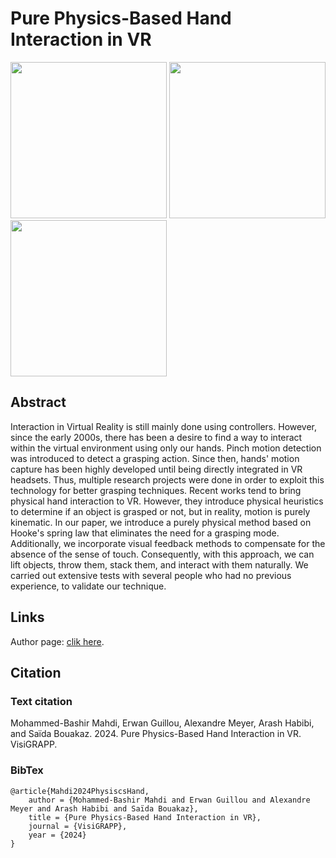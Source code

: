 # **Pure Physics-Based Hand Interaction in VR**

<!-- ![](imgs/lift2_new.png) ![](imgs/throw1_1.1.1.png) ![](imgs/throw2_1.1.2.png) -->

<!-- <style>
    #top-img{
        display: flex;
        flex-direction: row;
        justify-content: space-evenly;
    }
</style> -->

<div id="top-img" display="flex" flex-direction="row" justify-content="space-evenly">
<img src="imgs/lift2_new.png" width="250" height="auto">
<img src="imgs/throw1_1.1.1.png" width="250" height="auto">
<img src="imgs/throw2_1.1.2.png" width="250" height="auto">
</div>

## **Abstract**

Interaction in Virtual Reality is still mainly done using controllers. However, since the early 2000s, there has been a desire to find a way to interact within the virtual environment using only our hands. Pinch motion detection was introduced to detect a grasping action. Since then, hands' motion capture has been highly developed until being directly integrated in VR headsets. Thus, multiple research projects were done in order to exploit this technology for better grasping techniques. Recent works tend to bring physical hand interaction to VR. However, they introduce physical heuristics to determine if an object is grasped or not, but in reality, motion is purely kinematic. In our paper, we introduce a purely physical method based on Hooke's spring law that eliminates the need for a grasping mode. Additionally, we incorporate visual feedback methods to compensate for the absence of the sense of touch. Consequently, with this approach, we can lift objects, throw them, stack them, and interact with them naturally. We carried out extensive tests with several people who had no previous experience, to validate our technique.

## **Links**

Author page: [clik here](https://liris.cnrs.fr/page-membre/mohammed-bashir-mahdi).


## **Citation**

### Text citation

Mohammed-Bashir Mahdi, Erwan Guillou, Alexandre Meyer, Arash Habibi, and Saïda Bouakaz. 2024. Pure Physics-Based Hand Interaction in VR. VisiGRAPP.

### BibTex
```
@article{Mahdi2024PhysiscsHand,
    author = {Mohammed-Bashir Mahdi and Erwan Guillou and Alexandre Meyer and Arash Habibi and Saïda Bouakaz},
    title = {Pure Physics-Based Hand Interaction in VR},
    journal = {VisiGRAPP},
    year = {2024}
}
```
